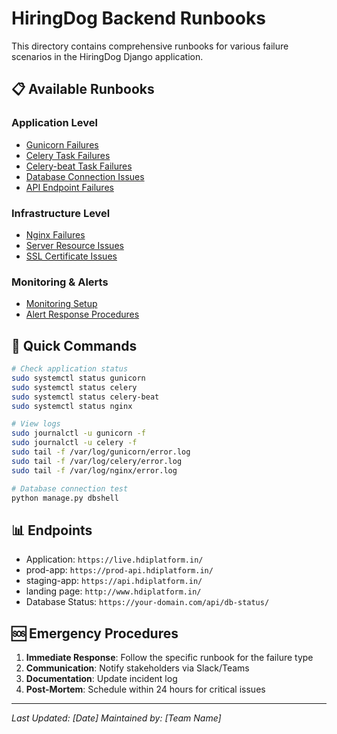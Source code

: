
# HiringDog Backend Runbooks

This directory contains comprehensive runbooks for various failure scenarios in the HiringDog Django application.


## 📋 Available Runbooks

### Application Level
- [ Gunicorn Failures](./gunicorn-failures.md)
- [Celery Task Failures](./celery-failures.md)
- [Celery-beat Task Failures](./celery-beat-failures.md)
- [Database Connection Issues](./database-failures.md)
- [API Endpoint Failures](./api-failures.md)

### Infrastructure Level
- [Nginx Failures](./nginx-failures.md)
- [Server Resource Issues](./server-resources.md)
- [SSL Certificate Issues](./ssl-certificate-issues.md)

### Monitoring & Alerts
- [Monitoring Setup](./monitoring-setup.md)
- [Alert Response Procedures](./alert-response.md)

## 🔧 Quick Commands

```bash
# Check application status
sudo systemctl status gunicorn
sudo systemctl status celery
sudo systemctl status celery-beat
sudo systemctl status nginx

# View logs
sudo journalctl -u gunicorn -f
sudo journalctl -u celery -f
sudo tail -f /var/log/gunicorn/error.log
sudo tail -f /var/log/celery/error.log
sudo tail -f /var/log/nginx/error.log

# Database connection test
python manage.py dbshell
```

## 📊 Endpoints

- Application: `https://live.hdiplatform.in/`
- prod-app: `https://prod-api.hdiplatform.in/`
- staging-app: `https://api.hdiplatform.in/`
- landing page: `http://www.hdiplatform.in/`
- Database Status: `https://your-domain.com/api/db-status/`

## 🆘 Emergency Procedures

1. **Immediate Response**: Follow the specific runbook for the failure type
2. **Communication**: Notify stakeholders via Slack/Teams
3. **Documentation**: Update incident log
4. **Post-Mortem**: Schedule within 24 hours for critical issues

---

*Last Updated: [Date]*
*Maintained by: [Team Name]*


